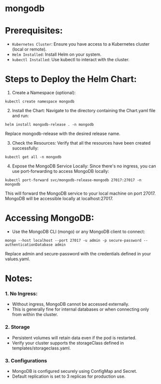 # mongodb

# Prerequisites:
- `Kubernetes Cluster`: Ensure you have access to a Kubernetes cluster (local or remote).
- `Helm Installed`: Install Helm on your system.
- `kubectl Installed`: Use kubectl to interact with the cluster.

# Steps to Deploy the Helm Chart:

1. Create a Namespace (optional):

```
kubectl create namespace mongodb
```

2. Install the Chart: Navigate to the directory containing the Chart.yaml file and run:
```
helm install mongodb-release . -n mongodb
```

Replace mongodb-release with the desired release name.

3. Check the Resources: Verify that all the resources have been created successfully:
```
kubectl get all -n mongodb
```
4. Expose the MongoDB Service Locally: Since there's no ingress, you can use port-forwarding to access MongoDB locally:
```
kubectl port-forward svc/mongodb-release-mongodb 27017:27017 -n mongodb
```
This will forward the MongoDB service to your local machine on port 27017.
MongoDB will be accessible locally at localhost:27017.

# Accessing MongoDB:

- Use the MongoDB CLI (mongo) or any MongoDB client to connect:

```
mongo --host localhost --port 27017 -u admin -p secure-password --authenticationDatabase admin
```
Replace admin and secure-password with the credentials defined in your values.yaml.

# Notes:

### 1. No Ingress:
- Without ingress, MongoDB cannot be accessed externally.
- This is generally fine for internal databases or when connecting only from within the cluster.

### 2. Storage
- Persistent volumes will retain data even if the pod is restarted.
- Verify your cluster supports the storageClass defined in templates/storageclass.yaml.

### 3. Configurations
- MongoDB is configured securely using ConfigMap and Secret.
- Default replication is set to 3 replicas for production use.

